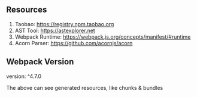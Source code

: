 ## Resources
1. Taobao: https://registry.npm.taobao.org
2. AST Tool: https://astexplorer.net  
3. Webpack Runtime: https://webpack.js.org/concepts/manifest/#runtime
4. Acorn Parser: https://github.com/acornjs/acorn

## Webpack Version
version: ^4.7.0

The above can see generated resources, like chunks & bundles